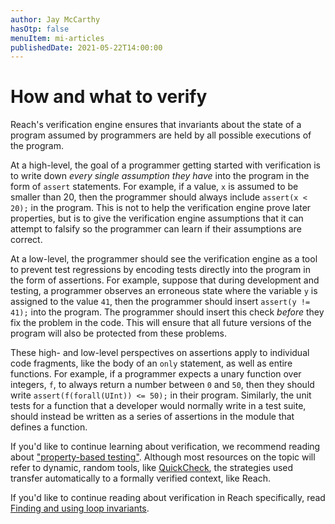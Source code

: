 ```yaml
---
author: Jay McCarthy
hasOtp: false
menuItem: mi-articles
publishedDate: 2021-05-22T14:00:00
---
```


# How and what to verify

Reach's verification engine ensures that invariants about the state of a program assumed by programmers are held by all possible executions of the program.

At a high-level, the goal of a programmer getting started with verification is to write down _every single assumption they have_ into the program in the form of `assert` statements. For example, if a value, `x` is assumed to be smaller than 20, then the programmer should always include `assert(x < 20);` in the program. This is not to help the verification engine prove later properties, but is to give the verification engine assumptions that it can attempt to falsify so the programmer can learn if their assumptions are correct.

At a low-level, the programmer should see the verification engine as a tool to prevent test regressions by encoding tests directly into the program in the form of assertions. For example, suppose that during development and testing, a programmer observes an erroneous state where the variable `y` is assigned to the value `41`, then the programmer should insert `assert(y != 41);` into the program. The programmer should insert this check _before_ they fix the problem in the code. This will ensure that all future versions of the program will also be protected from these problems.

These high- and low-level perspectives on assertions apply to individual code fragments, like the body of an `only` statement, as well as entire functions. For example, if a programmer expects a unary function over integers, `f`, to always return a number between `0` and `50`, then they should write `assert(f(forall(UInt)) <= 50);` in their program. Similarly, the unit tests for a function that a developer would normally write in a test suite, should instead be written as a series of assertions in the module that defines a function.

If you'd like to continue learning about verification, we recommend reading about ["property-based testing"](https://duckduckgo.com/?q=property-based+testing). Although most resources on the topic will refer to dynamic, random tools, like [QuickCheck](https://en.wikipedia.org/wiki/QuickCheck), the strategies used transfer automatically to a formally verified context, like Reach.

If you'd like to continue reading about verification in Reach specifically, read [Finding and using loop invariants](/pages/articles/finding-and-using-loop-invariants/).
